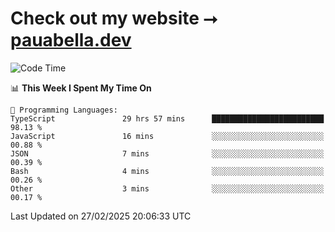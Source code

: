 # Check out my website ⭢ [pauabella.dev](https://pauabella.dev)

<!--START_SECTION:waka-->
![Code Time](http://img.shields.io/badge/Code%20Time-4%2C137%20hrs%2047%20mins-blue)

📊 **This Week I Spent My Time On** 

```text
💬 Programming Languages: 
TypeScript               29 hrs 57 mins      █████████████████████████   98.13 % 
JavaScript               16 mins             ░░░░░░░░░░░░░░░░░░░░░░░░░   00.88 % 
JSON                     7 mins              ░░░░░░░░░░░░░░░░░░░░░░░░░   00.39 % 
Bash                     4 mins              ░░░░░░░░░░░░░░░░░░░░░░░░░   00.26 % 
Other                    3 mins              ░░░░░░░░░░░░░░░░░░░░░░░░░   00.17 % 
```


 Last Updated on 27/02/2025 20:06:33 UTC
<!--END_SECTION:waka-->
